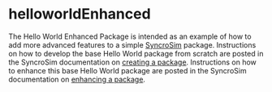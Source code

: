 # helloworldEnhanced

The Hello World Enhanced Package is intended as an example of how to add more advanced features to a simple [SyncroSim]( https://syncrosim.com/ ) package.  Instructions on how to develop the base Hello World package from scratch are posted in the SyncroSim documentation on [creating a package](http://docs.syncrosim.com/how_to_guides/package_create_bundle.html). Instructions on how to enhance this base Hello World package are posted in the SyncroSim documentation on [enhancing a package](http://docs.syncrosim.com/how_to_guides/package_create_timesteps.html).